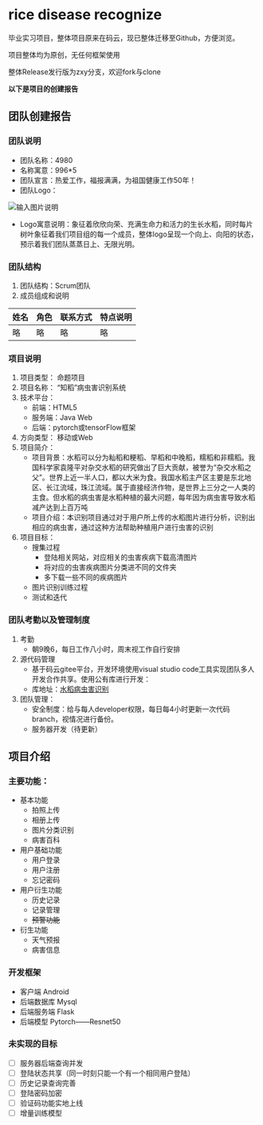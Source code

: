 # rice disease recognize

毕业实习项目，整体项目原来在码云，现已整体迁移至Github，方便浏览。

项目整体均为原创，无任何框架使用

整体Release发行版为zxy分支，欢迎fork与clone

**以下是项目的创建报告**

## 团队创建报告

### 团队说明

* 团队名称：4980
* 名称寓意：996*5
* 团队宣言：热爱工作，福报满满，为祖国健康工作50年！
* 团队Logo：

![输入图片说明](https://images.gitee.com/uploads/images/2021/0301/121058_7d5f7f08_8734049.png "屏幕截图.png")

* Logo寓意说明：象征着欣欣向荣、充满生命力和活力的生长水稻，同时每片树叶象征着我们项目组的每一个成员，整体logo呈现一个向上、向阳的状态，预示着我们团队蒸蒸日上、无限光明。

### 团队结构

1. 团队结构：Scrum团队
2. 成员组成和说明

|姓名|角色|联系方式|特点说明|
|----|----|----|----|
|略|略|略|略|

### 项目说明
1. 项目类型：
命题项目
2. 项目名称：
“知稻”病虫害识别系统 
3. 技术平台：
    - 前端：HTML5
    - 服务端：Java Web 
    - 后端：pytorch或tensorFlow框架
4. 方向类型：
移动或Web
5. 项目简介：
    - 项目背景：水稻可以分为籼稻和粳稻、早稻和中晚稻，糯稻和非糯稻。我国科学家袁隆平对杂交水稻的研究做出了巨大贡献，被誉为“杂交水稻之父”。世界上近一半人口，都以大米为食。我国水稻主产区主要是东北地区、长江流域，珠江流域。属于直接经济作物，是世界上三分之一人类的主食。但水稻的病虫害是水稻种植的最大问题，每年因为病虫害导致水稻减产达到上百万吨
    - 项目介绍：本识别项目通过对于用户所上传的水稻图片进行分析，识别出相应的病虫害，通过这种方法帮助种植用户进行虫害的识别
6. 项目目标：
    - 搜集过程
        - 登陆相关网站，对应相关的虫害疾病下载高清图片
        - 将对应的虫害疾病图片分类进不同的文件夹
        - 多下载一些不同的疾病图片
    - 图片识别训练过程
    - 测试和迭代
### 团队考勤以及管理制度
1. 考勤
    - 朝9晚6，每日工作八小时，周末视工作自行安排
2. 源代码管理
    - 基于码云gitee平台，开发环境使用visual studio code工具实现团队多人开发合作共享。使用公有库进行开发：
    - 库地址：[水稻病虫害识别](https://gitee.com/zhang-pinge/rice-disease-recognize)
3. 团队管理：
    - 安全制度：给与每人developer权限，每日每4小时更新一次代码branch，视情况进行备份。
    - 服务器开发（待更新）

## 项目介绍

### 主要功能：

- 基本功能
  - 拍照上传
  - 相册上传
  - 图片分类识别
  - 病害百科
- 用户基础功能
  - 用户登录
  - 用户注册
  - 忘记密码
- 用户衍生功能
  - 历史记录
  - 记录管理
  - ~~预警功能~~
- 衍生功能
  - 天气预报
  - 病害信息

### 开发框架

- 客户端 Android
- 后端数据库 Mysql
- 后端服务端 Flask
- 后端模型 Pytorch——Resnet50

### 未实现的目标

- [ ] 服务器后端查询并发
- [ ] 登陆状态共享（同一时刻只能一个有一个相同用户登陆）
- [ ] 历史记录查询完善
- [ ] 登陆密码加密
- [ ] 验证码功能实地上线
- [ ] 增量训练模型
